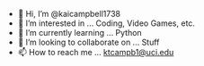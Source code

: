 - 👋 Hi, I’m @kaicampbell1738
- 👀 I’m interested in ... Coding, Video Games, etc.
- 🌱 I’m currently learning ... Python
- 💞️ I’m looking to collaborate on ... Stuff
- 📫 How to reach me ... ktcampb1@uci.edu

<!---
kaicampbell1738/kaicampbell1738 is a ✨ special ✨ repository because its `README.md` (this file) appears on your GitHub profile.
You can click the Preview link to take a look at your changes.
--->
